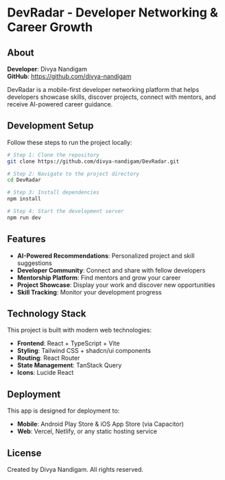 # DevRadar - Developer Networking & Career Growth

## About

**Developer**: Divya Nandigam  
**GitHub**: https://github.com/divya-nandigam  

DevRadar is a mobile-first developer networking platform that helps developers showcase skills, discover projects, connect with mentors, and receive AI-powered career guidance.

## Development Setup

Follow these steps to run the project locally:

```sh
# Step 1: Clone the repository
git clone https://github.com/divya-nandigam/DevRadar.git

# Step 2: Navigate to the project directory
cd DevRadar

# Step 3: Install dependencies
npm install

# Step 4: Start the development server
npm run dev
```

## Features

- **AI-Powered Recommendations**: Personalized project and skill suggestions
- **Developer Community**: Connect and share with fellow developers
- **Mentorship Platform**: Find mentors and grow your career
- **Project Showcase**: Display your work and discover new opportunities
- **Skill Tracking**: Monitor your development progress

## Technology Stack

This project is built with modern web technologies:

- **Frontend**: React + TypeScript + Vite
- **Styling**: Tailwind CSS + shadcn/ui components
- **Routing**: React Router
- **State Management**: TanStack Query
- **Icons**: Lucide React

## Deployment

This app is designed for deployment to:
- **Mobile**: Android Play Store & iOS App Store (via Capacitor)
- **Web**: Vercel, Netlify, or any static hosting service

## License

Created by Divya Nandigam. All rights reserved.
